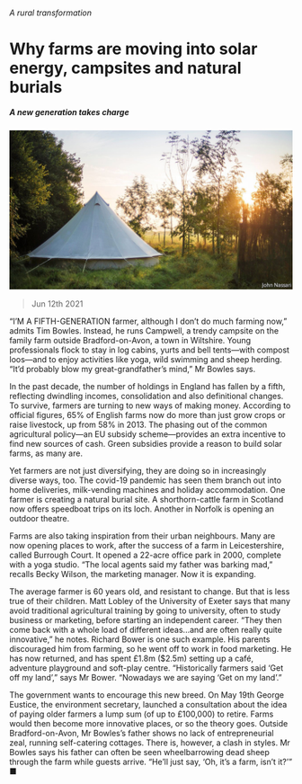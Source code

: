 ###### A rural transformation

# Why farms are moving into solar energy, campsites and natural burials 

##### A new generation takes charge 

![image](images/20210612_BRP003_0.jpg) 

> Jun 12th 2021 

“I’M A FIFTH-GENERATION farmer, although I don’t do much farming now,” admits Tim Bowles. Instead, he runs Campwell, a trendy campsite on the family farm outside Bradford-on-Avon, a town in Wiltshire. Young professionals flock to stay in log cabins, yurts and bell tents—with compost loos—and to enjoy activities like yoga, wild swimming and sheep herding. “It’d probably blow my great-grandfather’s mind,” Mr Bowles says.

In the past decade, the number of holdings in England has fallen by a fifth, reflecting dwindling incomes, consolidation and also definitional changes. To survive, farmers are turning to new ways of making money. According to official figures, 65% of English farms now do more than just grow crops or raise livestock, up from 58% in 2013. The phasing out of the common agricultural policy—an EU subsidy scheme—provides an extra incentive to find new sources of cash. Green subsidies provide a reason to build solar farms, as many are.


Yet farmers are not just diversifying, they are doing so in increasingly diverse ways, too. The covid-19 pandemic has seen them branch out into home deliveries, milk-vending machines and holiday accommodation. One farmer is creating a natural burial site. A shorthorn-cattle farm in Scotland now offers speedboat trips on its loch. Another in Norfolk is opening an outdoor theatre.

Farms are also taking inspiration from their urban neighbours. Many are now opening places to work, after the success of a farm in Leicestershire, called Burrough Court. It opened a 22-acre office park in 2000, complete with a yoga studio. “The local agents said my father was barking mad,” recalls Becky Wilson, the marketing manager. Now it is expanding.

The average farmer is 60 years old, and resistant to change. But that is less true of their children. Matt Lobley of the University of Exeter says that many avoid traditional agricultural training by going to university, often to study business or marketing, before starting an independent career. “They then come back with a whole load of different ideas...and are often really quite innovative,” he notes. Richard Bower is one such example. His parents discouraged him from farming, so he went off to work in food marketing. He has now returned, and has spent £1.8m ($2.5m) setting up a café, adventure playground and soft-play centre. “Historically farmers said ‘Get off my land’,” says Mr Bower. “Nowadays we are saying ‘Get on my land’.”

The government wants to encourage this new breed. On May 19th George Eustice, the environment secretary, launched a consultation about the idea of paying older farmers a lump sum (of up to £100,000) to retire. Farms would then become more innovative places, or so the theory goes. Outside Bradford-on-Avon, Mr Bowles’s father shows no lack of entrepreneurial zeal, running self-catering cottages. There is, however, a clash in styles. Mr Bowles says his father can often be seen wheelbarrowing dead sheep through the farm while guests arrive. “He’ll just say, ‘Oh, it’s a farm, isn’t it?’” ■


